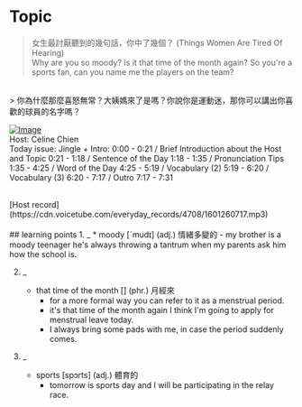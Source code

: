 # Topic

> 女生最討厭聽到的幾句話，你中了幾個？ (Things Women Are Tired Of Hearing) <br>
> Why are you so moody? Is it that time of the month again? So you're a sports fan, can you name me the players on the team?
 <br>
> 你為什麼那麼喜怒無常？大姨媽來了是嗎？你說你是運動迷，那你可以講出你喜歡的球員的名字嗎？

 <br>

[![Image](https://cdn.voicetube.com/assets/thumbnails/Fw0v89YUJOA.jpg)](https://www.youtube.com/embed/Fw0v89YUJOA?rel=0&showinfo=0&cc_load_policy=0&controls=1&autoplay=1&iv_load_policy=3&playsinline=1&wmode=transparent&start=0&end=10&enablejsapi=1&origin=https://tw.voicetube.com&widgetid=1)<br>
Host: Celine Chien
<br>Today issue: Jingle + Intro: 0:00 - 0:21 / Brief Introduction about the Host and Topic 0:21 - 1:18 / Sentence of the Day 1:18 - 1:35 / Pronunciation Tips 1:35 - 4:25 / Word of the Day 4:25 - 5:19  / Vocabulary (2) 5:19 - 6:20  / Vocabulary (3) 6:20 - 7:17 / Outro 7:17 - 7:31


<br>
[Host record](https://cdn.voicetube.com/everyday_records/4708/1601260717.mp3)
<br><br>
## learning points
1. _
	* moody  [ˋmudɪ] (adj.) 情緒多變的
		- my brother is a moody teenager he's always throwing a tantrum when my parents ask him how the school is.

2. _
	* that time of the month [] (phr.) 月經來
		- for a more formal way you can refer to it as a menstrual period.
		- it's that time of the month again I think I'm going to apply for menstrual leave today.
		- I always bring some pads with me, in case the period suddenly comes.

3. _
	* sports  [spɔrts] (adj.) 體育的
		- tomorrow is sports day and I will be participating in the relay race.
